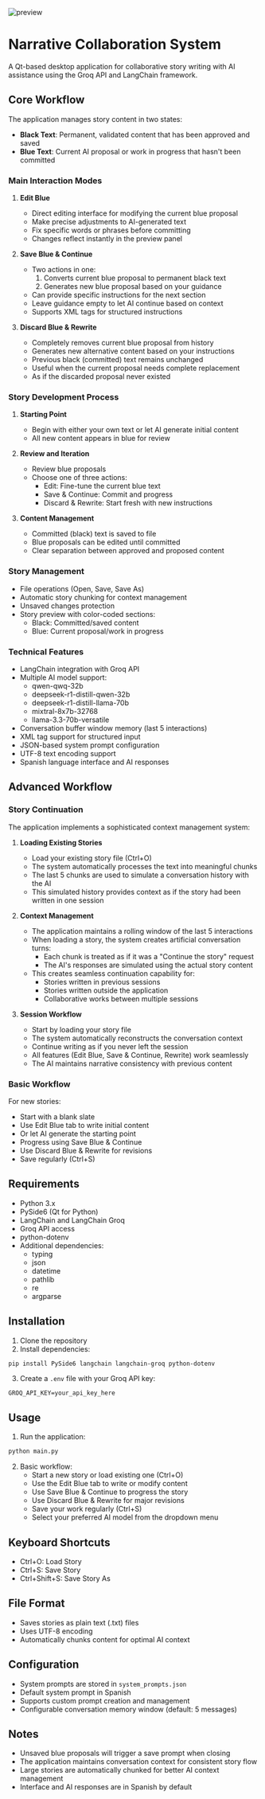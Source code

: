 ![preview](https://github.com/fernicar/langchain-groq/blob/main/images/preview.jpg)

# Narrative Collaboration System

A Qt-based desktop application for collaborative story writing with AI assistance using the Groq API and LangChain framework.

## Core Workflow

The application manages story content in two states:
- **Black Text**: Permanent, validated content that has been approved and saved
- **Blue Text**: Current AI proposal or work in progress that hasn't been committed

### Main Interaction Modes

1. **Edit Blue**
   - Direct editing interface for modifying the current blue proposal
   - Make precise adjustments to AI-generated text
   - Fix specific words or phrases before committing
   - Changes reflect instantly in the preview panel

2. **Save Blue & Continue**
   - Two actions in one:
     1. Converts current blue proposal to permanent black text
     2. Generates new blue proposal based on your guidance
   - Can provide specific instructions for the next section
   - Leave guidance empty to let AI continue based on context
   - Supports XML tags for structured instructions

3. **Discard Blue & Rewrite**
   - Completely removes current blue proposal from history
   - Generates new alternative content based on your instructions
   - Previous black (committed) text remains unchanged
   - Useful when the current proposal needs complete replacement
   - As if the discarded proposal never existed

### Story Development Process

1. **Starting Point**
   - Begin with either your own text or let AI generate initial content
   - All new content appears in blue for review

2. **Review and Iteration**
   - Review blue proposals
   - Choose one of three actions:
     - Edit: Fine-tune the current blue text
     - Save & Continue: Commit and progress
     - Discard & Rewrite: Start fresh with new instructions

3. **Content Management**
   - Committed (black) text is saved to file
   - Blue proposals can be edited until committed
   - Clear separation between approved and proposed content

### Story Management
- File operations (Open, Save, Save As)
- Automatic story chunking for context management
- Unsaved changes protection
- Story preview with color-coded sections:
  - Black: Committed/saved content
  - Blue: Current proposal/work in progress

### Technical Features
- LangChain integration with Groq API
- Multiple AI model support:
  - qwen-qwq-32b
  - deepseek-r1-distill-qwen-32b
  - deepseek-r1-distill-llama-70b
  - mixtral-8x7b-32768
  - llama-3.3-70b-versatile
- Conversation buffer window memory (last 5 interactions)
- XML tag support for structured input
- JSON-based system prompt configuration
- UTF-8 text encoding support
- Spanish language interface and AI responses

## Advanced Workflow

### Story Continuation
The application implements a sophisticated context management system:

1. **Loading Existing Stories**
   - Load your existing story file (Ctrl+O)
   - The system automatically processes the text into meaningful chunks
   - The last 5 chunks are used to simulate a conversation history with the AI
   - This simulated history provides context as if the story had been written in one session

2. **Context Management**
   - The application maintains a rolling window of the last 5 interactions
   - When loading a story, the system creates artificial conversation turns:
     - Each chunk is treated as if it was a "Continue the story" request
     - The AI's responses are simulated using the actual story content
   - This creates seamless continuation capability for:
     - Stories written in previous sessions
     - Stories written outside the application
     - Collaborative works between multiple sessions

3. **Session Workflow**
   - Start by loading your story file
   - The system automatically reconstructs the conversation context
   - Continue writing as if you never left the session
   - All features (Edit Blue, Save & Continue, Rewrite) work seamlessly
   - The AI maintains narrative consistency with previous content

### Basic Workflow
For new stories:
   - Start with a blank slate
   - Use Edit Blue tab to write initial content
   - Or let AI generate the starting point
   - Progress using Save Blue & Continue
   - Use Discard Blue & Rewrite for revisions
   - Save regularly (Ctrl+S)

## Requirements

- Python 3.x
- PySide6 (Qt for Python)
- LangChain and LangChain Groq
- Groq API access
- python-dotenv
- Additional dependencies:
  - typing
  - json
  - datetime
  - pathlib
  - re
  - argparse

## Installation

1. Clone the repository
2. Install dependencies:
```bash
pip install PySide6 langchain langchain-groq python-dotenv
```
3. Create a `.env` file with your Groq API key:
```
GROQ_API_KEY=your_api_key_here
```

## Usage

1. Run the application:
```bash
python main.py
```

2. Basic workflow:
   - Start a new story or load existing one (Ctrl+O)
   - Use the Edit Blue tab to write or modify content
   - Use Save Blue & Continue to progress the story
   - Use Discard Blue & Rewrite for major revisions
   - Save your work regularly (Ctrl+S)
   - Select your preferred AI model from the dropdown menu

## Keyboard Shortcuts
- Ctrl+O: Load Story
- Ctrl+S: Save Story
- Ctrl+Shift+S: Save Story As

## File Format
- Saves stories as plain text (.txt) files
- Uses UTF-8 encoding
- Automatically chunks content for optimal AI context

## Configuration
- System prompts are stored in `system_prompts.json`
- Default system prompt in Spanish
- Supports custom prompt creation and management
- Configurable conversation memory window (default: 5 messages)

## Notes
- Unsaved blue proposals will trigger a save prompt when closing
- The application maintains conversation context for consistent story flow
- Large stories are automatically chunked for better AI context management
- Interface and AI responses are in Spanish by default

